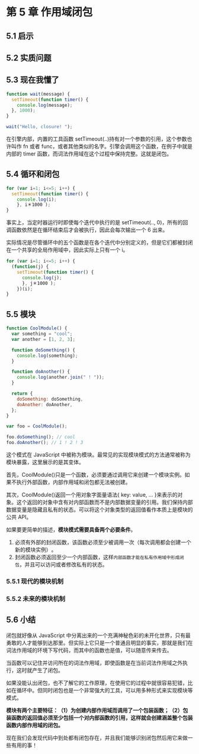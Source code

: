 # 第 5 章 作用域闭包

## 5.1 启示

## 5.2 实质问题

## 5.3 现在我懂了

```js
function wait(message) {
  setTimeout(function timer() {
    console.log(message);
  }, 1000);
}

wait("Hello, closure! ");
```

在引擎内部，内置的工具函数 setTimeout(..)持有对一个参数的引用，这个参数也许叫作 fn 或者 func，或者其他类似的名字。引擎会调用这个函数，在例子中就是内部的 timer 函数，而词法作用域在这个过程中保持完整。这就是闭包。

## 5.4 循环和闭包

```js
for (var i=1; i<=5; i++) {
  setTimeout(function timer() {
    console.log(i);
    }, i＊1000 );
}
```

事实上，当定时器运行时即使每个迭代中执行的是 setTimeout(.., 0)，所有的回调函数依然是在循环结束后才会被执行，因此会每次输出一个 6 出来。

实际情况是尽管循环中的五个函数是在各个迭代中分别定义的，但是它们都被封闭在一个共享的全局作用域中，因此实际上只有一个 i。

```js
for (var i=1; i<=5; i++) {
  (function(j) {
    setTimeout(function timer() {
      console.log(j);
      }, j＊1000 );
    })(i);
}
```

## 5.5 模块

```js
function CoolModule() {
  var something = "cool";
  var another = [1, 2, 3];

  function doSomething() {
    console.log(something);
  }

  function doAnother() {
    console.log(another.join(" ! "));
  }

  return {
    doSomething: doSomething,
    doAnother: doAnother,
  };
}

var foo = CoolModule();

foo.doSomething(); // cool
foo.doAnother(); // 1 ! 2 ! 3
```

这个模式在 JavaScript 中被称为模块。最常见的实现模块模式的方法通常被称为模块暴露，这里展示的是其变体。

首先，CoolModule()只是一个函数，必须要通过调用它来创建一个模块实例。如果不执行外部函数，内部作用域和闭包都无法被创建。

其次，CoolModule()返回一个用对象字面量语法{ key: value, ... }来表示的对象。这个返回的对象中含有对内部函数而不是内部数据变量的引用。我们保持内部数据变量是隐藏且私有的状态。可以将这个对象类型的返回值看作本质上是模块的公共 API。

如果要更简单的描述，**模块模式需要具备两个必要条件**。

1. 必须有外部的封闭函数，该函数必须至少被调用一次（每次调用都会创建一个新的模块实例）​。
2. 封闭函数必须返回至少一个内部函数，这样`内部函数才能在私有作用域中形成闭包`，并且可以访问或者修改私有的状态。

### 5.5.1 现代的模块机制

### 5.5.2 未来的模块机制

## 5.6 小结

闭包就好像从 JavaScript 中分离出来的一个充满神秘色彩的未开化世界，只有最勇敢的人才能够到达那里。但实际上它只是一个普通且明显的事实，那就是我们在词法作用域的环境下写代码，而其中的函数也是值，可以随意传来传去。

当函数可以记住并访问所在的词法作用域，即使函数是在当前词法作用域之外执行，这时就产生了闭包。

如果没能认出闭包，也不了解它的工作原理，在使用它的过程中就很容易犯错，比如在循环中。但同时闭包也是一个非常强大的工具，可以用多种形式来实现模块等模式。

**模块有两个主要特征：​（1）为创建内部作用域而调用了一个包装函数；​（2）包装函数的返回值必须至少包括一个对内部函数的引用，这样就会创建涵盖整个包装函数内部作用域的闭包。**

现在我们会发现代码中到处都有闭包存在，并且我们能够识别闭包然后用它来做一些有用的事！

